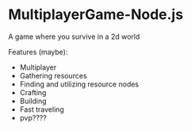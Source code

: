 # MultiplayerGame-Node.js
A game where you survive in a 2d world

Features (maybe):
- Multiplayer
- Gathering resources
- Finding and utilizing resource nodes
- Crafting
- Building
- Fast traveling
- pvp????
